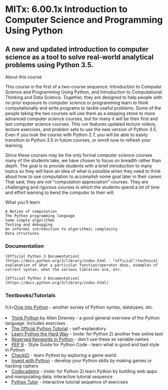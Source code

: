 # MITx: 6.00.1x Introduction to Computer Science and Programming Using Python

## A new and updated introduction to computer science as a tool to solve real-world analytical problems using Python 3.5.

About this course

This course is the first of a two-course sequence: Introduction to Computer Science and Programming Using Python, and 
Introduction to Computational Thinking and Data Science. Together, they are designed to help people with no prior exposure to 
computer science or programming learn to think computationally and write programs to tackle useful problems. Some of the people 
taking the two courses will use them as a stepping stone to more advanced computer science courses, but for many it will be 
their first and last computer science courses. This run features updated lecture videos, lecture exercises, and problem sets to 
use the new version of Python 3.5. Even if you took the course with Python 2.7, you will be able to easily transition to 
Python 3.5 in future courses, or enroll now to refresh your learning.

Since these courses may be the only formal computer science courses many of the students take, we have chosen to focus on breadth
rather than depth. The goal is to provide students with a brief introduction to many topics so they will have an idea of what is 
possible when they need to think about how to use computation to accomplish some goal later in their career. That said, they are 
not "computation appreciation" courses. They are challenging and rigorous courses in which the students spend a lot of time and 
effort learning to bend the computer to their will.

What you'll learn

    A Notion of computation
    The Python programming language
    Some simple algorithms
    Testing and debugging
    An informal introduction to algorithmic complexity
    Data structures

### Documentation

    [Official Python 3 Documentation](https://docs.python.org/3/library/index.html - "official"/technical explanation of what a particular function/operator does, examples of correct syntax, what the various libraries are, etc.
    
    [Official Python 3 Documentation](https://docs.python.org/3/library/index.html)

### Textbooks/Tutorials

 lt;li><span style="font-size: 1em; line-height: 1.6em;"><a href="http://www.diveintopython3.net/" target="_blank">Dive Into Python</a>&nbsp;- another survey of Python syntax, datatypes, etc.</span></li> <li><a href="http://greenteapress.com/wp/think-python-2e/" target="_blank">Think Python</a>&nbsp;by Allen Downey - a good general overview of the Python language. Includes exercises.</li> <li><a href="https://docs.python.org/3/tutorial/" target="_blank">The Official Python Tutorial</a>&nbsp;- self-explanatory</li> <li><a href="http://learnpythonthehardway.org/book/" target="_blank">Learn Python the Hard Way</a>&nbsp;- (note: for Python 2) another free online text</li> <li><a href="https://docs.python.org/3.0/reference/lexical_analysis.html#id8" target="_blank">Reserved Keywords in Python</a>&nbsp;- don't use these as variable names</li> <li><a href="https://www.python.org/dev/peps/pep-0008/" target="_blank">PEP 8</a>&nbsp;- Style Guide for Python Code - learn what is good and bad style in Python</li> <li><a href="https://checkio.org/" target="_blank">CheckIO</a>&nbsp;- learn Python by exploring a game world</li> <li><a href="https://inventwithpython.com/" target="_blank">Invent with Python</a>&nbsp;- develop your Python skills by making games or hacking ciphers</li> <li><a href="https://www.codecademy.com/learn/python" target="_blank">Codecademy</a>&nbsp;- (note: for Python 2) learn Python by building web apps and manipulating data; interactive tutorial sequence</li> <li><a href="http://www.pythontutor.com/" target="_blank">Python Tutor</a>&nbsp;- interactive tutorial sequence of exercises</li>
